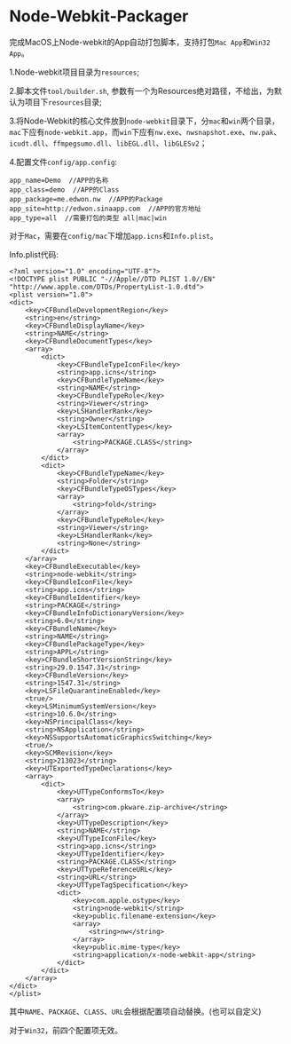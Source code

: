 Node-Webkit-Packager
====================

完成MacOS上Node-webkit的App自动打包脚本，支持打包`Mac App`和`Win32 App`。

1.Node-webkit项目目录为`resources`;

2.脚本文件`tool/builder.sh`, 参数有一个为Resources绝对路径，不给出，为默认为项目下`resources`目录;

3.将Node-Webkit的核心文件放到`node-webkit`目录下，分`mac`和`win`两个目录，`mac`下应有`node-webkit.app`，而`win`下应有`nw.exe`、`nwsnapshot.exe`、`nw.pak`、`icudt.dll`、`ffmpegsumo.dll`、`libEGL.dll`、`libGLESv2`；

4.配置文件`config/app.config`:

    app_name=Demo  //APP的名称
    app_class=demo  //APP的Class
    app_package=me.edwon.nw  //APP的Package
    app_site=http://edwon.sinaapp.com  //APP的官方地址
    app_type=all  //需要打包的类型 all|mac|win

对于`Mac`，需要在`config/mac`下增加`app.icns`和`Info.plist`。

Info.plist代码:

    <?xml version="1.0" encoding="UTF-8"?>
    <!DOCTYPE plist PUBLIC "-//Apple//DTD PLIST 1.0//EN" "http://www.apple.com/DTDs/PropertyList-1.0.dtd">
    <plist version="1.0">
    <dict>
        <key>CFBundleDevelopmentRegion</key>
        <string>en</string>
        <key>CFBundleDisplayName</key>
        <string>NAME</string>
        <key>CFBundleDocumentTypes</key>
        <array>
            <dict>
                <key>CFBundleTypeIconFile</key>
                <string>app.icns</string>
                <key>CFBundleTypeName</key>
                <string>NAME</string>
                <key>CFBundleTypeRole</key>
                <string>Viewer</string>
                <key>LSHandlerRank</key>
                <string>Owner</string>
                <key>LSItemContentTypes</key>
                <array>
                    <string>PACKAGE.CLASS</string>
                </array>
            </dict>
            <dict>
                <key>CFBundleTypeName</key>
                <string>Folder</string>
                <key>CFBundleTypeOSTypes</key>
                <array>
                    <string>fold</string>
                </array>
                <key>CFBundleTypeRole</key>
                <string>Viewer</string>
                <key>LSHandlerRank</key>
                <string>None</string>
            </dict>
        </array>
        <key>CFBundleExecutable</key>
        <string>node-webkit</string>
        <key>CFBundleIconFile</key>
        <string>app.icns</string>
        <key>CFBundleIdentifier</key>
        <string>PACKAGE</string>
        <key>CFBundleInfoDictionaryVersion</key>
        <string>6.0</string>
        <key>CFBundleName</key>
        <string>NAME</string>
        <key>CFBundlePackageType</key>
        <string>APPL</string>
        <key>CFBundleShortVersionString</key>
        <string>29.0.1547.31</string>
        <key>CFBundleVersion</key>
        <string>1547.31</string>
        <key>LSFileQuarantineEnabled</key>
        <true/>
        <key>LSMinimumSystemVersion</key>
        <string>10.6.0</string>
        <key>NSPrincipalClass</key>
        <string>NSApplication</string>
        <key>NSSupportsAutomaticGraphicsSwitching</key>
        <true/>
        <key>SCMRevision</key>
        <string>213023</string>
        <key>UTExportedTypeDeclarations</key>
        <array>
            <dict>
                <key>UTTypeConformsTo</key>
                <array>
                    <string>com.pkware.zip-archive</string>
                </array>
                <key>UTTypeDescription</key>
                <string>NAME</string>
                <key>UTTypeIconFile</key>
                <string>app.icns</string>
                <key>UTTypeIdentifier</key>
                <string>PACKAGE.CLASS</string>
                <key>UTTypeReferenceURL</key>
                <string>URL</string>
                <key>UTTypeTagSpecification</key>
                <dict>
                    <key>com.apple.ostype</key>
                    <string>node-webkit</string>
                    <key>public.filename-extension</key>
                    <array>
                        <string>nw</string>
                    </array>
                    <key>public.mime-type</key>
                    <string>application/x-node-webkit-app</string>
                </dict>
            </dict>
        </array>
    </dict>
    </plist>

其中`NAME`、`PACKAGE`、`CLASS`、`URL`会根据配置项自动替换。(也可以自定义)

对于`Win32`，前四个配置项无效。





